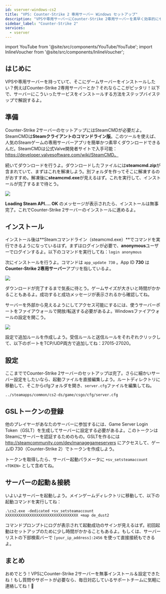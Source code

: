 ```yaml
---
id: vserver-windows-cs2
title: "VPS: Counter-Strike 2 専用サーバー Windows セットアップ"
description: "VPSや専用サーバーにCounter-Strike 2専用サーバーを素早く効率的にセットアップする方法を学ぼう → 今すぐチェック"
sidebar_label: "Counter-Strike 2"
services:
  - vserver
---
```


import YouTube from '@site/src/components/YouTube/YouTube';
import InlineVoucher from '@site/src/components/InlineVoucher';

## はじめに
VPSや専用サーバーを持っていて、そこにゲームサーバーをインストールしたい？例えばCounter-Strike 2専用サーバーとか？それならここがピッタリ！以下で、サーバーにこういったサービスをインストールする方法をステップバイステップで解説するよ。

<InlineVoucher />

## 準備

Counter-Strike 2サーバーのセットアップにはSteamCMDが必要だよ。SteamCMDは**Steamクライアントのコマンドライン版**。このツールを使えば、人気のSteamゲームの専用サーバーアプリを簡単かつ素早くダウンロードできるんだ。SteamCMDは公式Valve開発者サイトで入手可能：https://developer.valvesoftware.com/wiki/SteamCMD。

続いてダウンロードを行うよ。ダウンロードしたファイルには**steamcmd.zip**が含まれていて、まずはこれを解凍しよう。別フォルダを作ってそこに解凍するのがおすすめ。解凍後に**steamcmd.exe**が見えるはず。これを実行して、インストールが完了するまで待とう。

![](https://screensaver01.zap-hosting.com/index.php/s/7Hib2ZgaYWTsRNE/preview)

**Loading Steam API.... OK** のメッセージが表示されたら、インストールは無事完了。これでCounter-Strike 2サーバーのインストールに進めるよ。



## インストール

インストール後は**Steamコマンドライン（steamcmd.exe）**でコマンドを実行できるようになっているはず。まずはログインが必要で、**anonymous**ユーザーでログインするよ。以下のコマンドを実行してね：`login anonymous`

次にインストールを行うよ。コマンドは `app_update 730` 。App ID **730** は**Counter-Strike 2専用サーバー**アプリを指しているよ。

![](https://screensaver01.zap-hosting.com/index.php/s/cgMfJdL5DNNxjrf/preview)

ダウンロードが完了するまで気長に待とう。ゲームサイズが大きいと時間がかかることもあるよ。成功すると成功メッセージが表示されるから確認してね。

サーバーを外部から見えるようにしてアクセス可能にするには、使うサーバーポートをファイアウォールで開放/転送する必要があるよ。Windowsファイアウォールの設定を開こう。

![](https://screensaver01.zap-hosting.com/index.php/s/EM32i73TLcn32Mc/preview)

設定で追加ルールを作成しよう。受信ルールと送信ルールをそれぞれクリックして、以下のポートをTCP/UDP両方で追加してね：27015-27020。



## 設定

ここまででCounter-Strike 2サーバーのセットアップは完了。さらに細かいサーバー設定をしたいなら、起動ファイルを直接編集しよう。ルートディレクトリに移動して、そこからcfgフォルダを開き、`server.cfg`ファイルを編集してね。

```
../steamapps/common/cs2-ds/game/csgo/cfg/server.cfg
```

## GSLトークンの登録

他のプレイヤーがあなたのサーバーに参加するには、Game Server Login Token（GSLT）を生成してサーバーに設定する必要があるよ。このトークンはSteamにサーバーを認証するためのもの。GSLTを作るには http://steamcommunity.com/dev/managegameservers にアクセスして、ゲームID 730（Counter-Strike 2）でトークンを作成しよう。

トークンを取得したら、サーバー起動パラメータに `+sv_setsteamaccount <TOKEN>` として含めてね。



## サーバーの起動＆接続

いよいよサーバーを起動しよう。メインゲームディレクトリに移動して、以下の起動コマンドを実行してね：

```
.\cs2.exe -dedicated +sv_setsteamaccount XXXXXXXXXXXXXXXXXXXXXXXXXXXXXXXXX +map de_dust2
```

コマンドプロンプトにログが表示されて起動成功のサインが見えるはず。初回起動はセットアップのために少し時間がかかることもあるよ。もしくは、サーバーリストの下部検索バーで `[your_ip_address]:2456` を使って直接接続もできるよ。


## まとめ

おめでとう！VPSにCounter-Strike 2サーバーを無事インストール＆設定できたね！もし質問やサポートが必要なら、毎日対応しているサポートチームに気軽に連絡してね！🙂

<InlineVoucher />